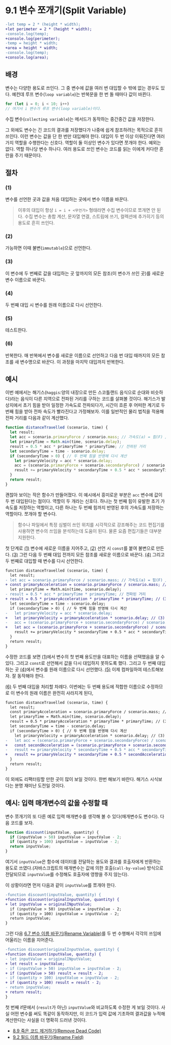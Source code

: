 # 9.1 변수 쪼개기(Split Variable)
``` diff
-let temp = 2 * (height * width);
+let perimeter = 2 * (height * width);
-console.log(temp);
+console.log(perimeter);
-temp = height * width;
+area = height * width;
-console.log(temp);
+console.log(area);
```
## 배경
변수는 다양한 용도로 쓰인다. 그 중 변수에 값을 여러 번 대입할 수 밖에 없는 경우도 있다. 예컨데 루프 변수(`loop variable`)는 반복문을 한 번 돌 때마다 값이 바뀐다.
``` javascript
for (let i = 0; i < 10; i++)
// 여기서 i 변수가 루프 변수(loop variable)이다.
```
수집 변수(`collecting variable`)는 메서드가 동작하는 중간중간 값을 저장한다.

그 외에도 변수는 긴 코드의 결과를 저장했다가 나중에 쉽게 참조하려는 목적으로 흔히 쓰인다. 이런 변수는 값을 단 한 번만 대입해야 한다. 대입이 두 번 이상 이뤄진다면 여러 가지 역할을 수행한다는 신호다. 역할이 둘 이상인 변수가 있다면 쪼개야 한다. 예외는 없다. 역할 하나당 변수 하나다. 여러 용도로 쓰인 변수는 코드를 읽는 이에게 커다란 혼란을 주기 때문이다.
## 절차
### (1)
변수를 선언한 곳과 값을 처음 대입하는 곳에서 변수 이름을 바꾼다.
> 이후의 대입이 항상 `i = i + <무언가>` 형태라면 수집 변수이므로 쪼개면 안 된다. 수집 변수는 총합 계산, 문자열 연결, 스트림에 쓰기, 컬렉션에 추가히기 등의 용도로 흔히 쓰인다.
### (2)
가능하면 이때 불변(`immutable`)으로 선언한다.
### (3)
이 변수에 두 번째로 값을 대입하는 곳 앞까지의 모든 참조(이 변수가 쓰인 곳)를 새로운 변수 이름으로 바꾼다.
### (4)
두 번째 대입 시 변수를 원래 이름으로 다시 선언한다.
### (5)
테스트한다.
### (6)
반복한다. 매 반복에서 변수를 새로운 이름으로 선언하고 다음 번 대입 때까지의 모든 참조를 새 변수명으로 바꾼다. 이 과정을 마지막 대입까지 반복한다.
## 예시
이번 예에서는 해기스(`haggis`:양의 내장으로 만든 스코틀랜드 음식으로 순대와 비슷하다)라는 음식이 다른 지역으로 전파된 거리를 구하는 코드를 살펴볼 것이다. 해기스가 발상지에서 초기 힘을 받아 일정한 가속도로 전파되다가, 시간이 흐른 후 어떠한 계기로 두 번째 힘을 받아 전파 속도가 빨라진다고 가정해보자. 이를 일반적인 물리 법칙을 적용해 전파 거리를 다음과 같이 계산했다.
``` javascript
function distanceTravelled (scenario, time) {
  let result;
  let acc = scenario.primaryForce / scenario.mass; // 가속도(a) = 힘(F) / 질량(m)
  let primaryTime = Math.min(time, scenario.delay);
  result = 0.5 * acc * primaryTime * primaryTime; // 전파된 거리
  let secondaryTime = time - scenario.delay;
  if (secondaryTime > 0) { // 두 번째 힘을 반영해 다시 계산
    let primaryVelocity = acc * scenario.delay;
    acc = (scenario.primaryForce + scenario.secondaryForce) / scenario.mass;
    result += primaryVelocity * secondaryTime + 0.5 * acc * secondaryTime * secondaryTime;
  }
  return result;
}
```
괜찮아 보이는 작은 함수가 만들어졌다. 이 예시에서 흥미로운 부분은 `acc` 변수에 값이 두 번 대입된다는 점이다. 역할이 두 개라는 신호다. 하나는 첫 번째 힘이 유발한 초기 가속도를 저장하는 역할이고, 다른 하나는 두 번째 힘까지 반영된 후의 가속도를 저장하는 역할이다. 쪼개야 할 변수다.
> 함수나 파일에서 특정 심벌이 쓰인 위치를 시각적으로 강조해주는 코드 편집기를 사용하면 변수의 쓰임을 분석하는데 도움이 된다. 물론 요즘 편집기들은 대부분 지원한다.

첫 단계로 [(1)](https://github.com/wonder13662/refactoring-v2/blob/writing/chapter09/9-1.md#1) 변수에 새로운 이름을 지어주고, [(2)](https://github.com/wonder13662/refactoring-v2/blob/writing/chapter09/9-1.md#2) 선언 시 `const`를 붙여 불변으로 만든다. [(3)](https://github.com/wonder13662/refactoring-v2/blob/writing/chapter09/9-1.md#3) 그런 다음 두 번째 대입 전까지 모든 참조를 새로운 이름으로 바꾼다. [(4)](https://github.com/wonder13662/refactoring-v2/blob/writing/chapter09/9-1.md#4) 그리고 두 번째로 대입할 때 변수를 다시 선언한다.

``` diff
function distanceTravelled (scenario, time) {
  let result;
- let acc = scenario.primaryForce / scenario.mass; // 가속도(a) = 힘(F) / 질량(m)
+ const primaryAcceleration = scenario.primaryForce / scenario.mass; // (1)(2)
  let primaryTime = Math.min(time, scenario.delay);
- result = 0.5 * acc * primaryTime * primaryTime; // 전파된 거리
+ result = 0.5 * primaryAcceleration * primaryTime * primaryTime; // (3)
  let secondaryTime = time - scenario.delay;
  if (secondaryTime > 0) { // 두 번째 힘을 반영해 다시 계산
-   let primaryVelocity = acc * scenario.delay;
+   let primaryVelocity = primaryAcceleration * scenario.delay; // (3)
-   acc = (scenario.primaryForce + scenario.secondaryForce) / scenario.mass;
+   let acc = (scenario.primaryForce + scenario.secondaryForce) / scenario.mass;
    result += primaryVelocity * secondaryTime + 0.5 * acc * secondaryTime * secondaryTime;
  }
  return result;
}
```
수정한 코드를 보면 [(1)](https://github.com/wonder13662/refactoring-v2/blob/writing/chapter09/9-1.md#1)에서 변수의 첫 번째 용도만을 대표하는 이름을 선택했음을 알 수 있다. 그리고 `const`로 선언해서 값을 다시 대입하지 못하도록 했다. 그리고 두 번째 대입하는 곳 [(4)](https://github.com/wonder13662/refactoring-v2/blob/writing/chapter09/9-1.md#4)에서 변수를 원래 이름으로 다시 선언했다. [(5)](https://github.com/wonder13662/refactoring-v2/blob/writing/chapter09/9-1.md#5) 이제 컴파일하여 테스트해보자. 잘 동작해야 한다.

[(6)](https://github.com/wonder13662/refactoring-v2/blob/writing/chapter09/9-1.md#6) 두 번째 대입을 처리할 차례다. 이번에는 두 번째 용도에 적합한 이름으로 수정하므로 이 변수의 원래 이름은 완전히 사라지게 된다,
``` diff
function distanceTravelled (scenario, time) {
  let result;
  const primaryAcceleration = scenario.primaryForce / scenario.mass; // (1)(2)
  let primaryTime = Math.min(time, scenario.delay);
  result = 0.5 * primaryAcceleration * primaryTime * primaryTime; // (3)
  let secondaryTime = time - scenario.delay;
  if (secondaryTime > 0) { // 두 번째 힘을 반영해 다시 계산
    let primaryVelocity = primaryAcceleration * scenario.delay; // (3)
-   let acc = (scenario.primaryForce + scenario.secondaryForce) / scenario.mass;
+   const secondAcceleration = (scenario.primaryForce + scenario.secondaryForce) / scenario.mass;
-   result += primaryVelocity * secondaryTime + 0.5 * acc * secondaryTime * secondaryTime;
+   result += primaryVelocity * secondaryTime + 0.5 * secondAcceleration * secondaryTime * secondaryTime;
  }
  return result;
}
```
이 외에도 리팩터링할 만한 곳이 많이 보일 것이다. 한번 해보기 바란다. 해기스 시식보다는 분명 재미난 도전일 것이다.
## 예시: 입력 매개변수의 값을 수정할 때
변수 쪼개기의 또 다른 예로 입력 매개변수를 생각해 볼 수 있다(매개변수도 변수다). 다음 코드를 보자.
``` javascript
function discount(inputValue, quantity) {
  if (inputValue > 50) inputValue = inputValue - 2;
  if (quantity > 100) inputValue = inputValue - 2;
  return inputValue;
}
```
여기서 `inputValue`은 함수에 데이터를 전달하는 용도와 결과를 호출자에게 반환하는 용도로 쓰였다.(자바스크립트의 매개변수는 값에 의한 호출(`call-by-value`) 방식으로 전달되므로 `inputValue`를 수정해도 호출자에 영향을 주지 않는다).

이 상황이라면 먼저 다음과 같이 `inputValue`를 쪼개야 한다.
``` diff
-function discount(inputValue, quantity) {
+function discount(originalInputValue, quantity) {
+ let inputValue = originalINputValue;
  if (inputValue > 50) inputValue = inputValue - 2;
  if (quantity > 100) inputValue = inputValue - 2;
  return inputValue;
}
```
그런 다음 [6.7 변수 이름 바꾸기(Rename Variable)](https://github.com/wonder13662/refactoring-v2/blob/writing/chapter06/6-7.md)를 두 번 수행해서 각각의 쓰임에 어울리는 이름을 지어준다.
``` diff
-function discount(originalInputValue, quantity) {
+function discount(inputValue, quantity) {  
- let inputValue = originalINputValue;
+ let result = inputValue;
- if (inputValue > 50) inputValue = inputValue - 2;
+ if (inputValue > 50) result = result - 2;
- if (quantity > 100) inputValue = inputValue - 2;
+ if (quantity > 100) result = result - 2;
- return inputValue;
+ return result;
}
```
첫 번째 if문에서 (`result`가 아닌) `inputValue`와 비교하도록 수정한 게 보일 것이다. 사실 어떤 변수를 써도 똑같이 동작하지만, 이 코드가 입력 값에 기초하여 결과값을 누적해 계산한다는 사실을 더 명확히 드러낸 것이다.

- [8.9 죽은 코드 제거하기(Remove Dead Code)](https://github.com/wonder13662/refactoring-v2/blob/writing/chapter08/8-9.md)
- [9.2 필드 이름 바꾸기(Rename Field)](https://github.com/wonder13662/refactoring-v2/blob/writing/chapter09/9-2.md)
